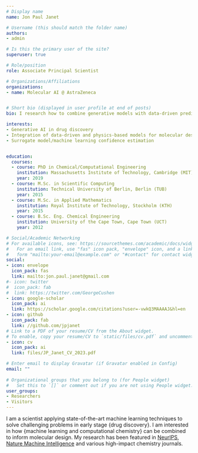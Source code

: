 ```yaml
---
# Display name
name: Jon Paul Janet

# Username (this should match the folder name)
authors:
- admin

# Is this the primary user of the site?
superuser: true

# Role/position
role: Associate Principal Scientist

# Organizations/Affiliations
organizations:
- name: Molecular AI @ AstraZeneca


# Short bio (displayed in user profile at end of posts)
bio: I research how to combine generative models with data-driven predictions and atomistic simulation methods for chemical discovery.

interests:
- Generative AI in drug discovery
- Integration of data-driven and physics-based models for molecular design
- Surrogate model/machine learning confidence estimation 


education:
  courses:
  - course: PhD in Chemical/Computational Engineering
    institution: Massachusetts Institute of Technology, Cambridge (MIT)
    year: 2019
  - course: M.Sc. in Scientific Computing
    institution: Technical University of Berlin, Berlin (TUB)
    year: 2015
  - course: M.Sc. in Applied Mathematics
    institution: Royal Institute of Technology, Stockholm (KTH)
    year: 2015
  - course: B.Sc. Eng. Chemical Engineering
    institution: University of the Cape Town, Cape Town (UCT)
    year: 2012

# Social/Academic Networking
# For available icons, see: https://sourcethemes.com/academic/docs/widgets/#icons
#   For an email link, use "fas" icon pack, "envelope" icon, and a link in the
#   form "mailto:your-email@example.com" or "#contact" for contact widget.
social:
- icon: envelope
  icon_pack: fas
  link: mailto:jon.paul.janet@gmail.com
#- icon: twitter
#  icon_pack: fab
#  link: https://twitter.com/GeorgeCushen
- icon: google-scholar
  icon_pack: ai
  link: https://scholar.google.com/citations?user=-vwkQ3MAAAAJ&hl=en
- icon: github
  icon_pack: fab
  link: //github.com/jpjanet
# Link to a PDF of your resume/CV from the About widget.
# To enable, copy your resume/CV to `static/files/cv.pdf` and uncomment the lines below.  
- icon: cv
  icon_pack: ai
  link: files/JP_Janet_CV_2023.pdf

# Enter email to display Gravatar (if Gravatar enabled in Config)
email: ""
  
# Organizational groups that you belong to (for People widget)
#   Set this to `[]` or comment out if you are not using People widget.  
user_groups:
- Researchers
- Visitors
---
```


I am a scientist applying state-of-the-art machine learning techniques to solve challenging problems in early stage {drug discovery}. I am interested in how {machine learning and computational chemistry} can be combined to inform molecular design. My research has been featured in [NeurIPS](https://nips.cc/Conferences/2022/ScheduleMultitrack?event=64904), [Nature Machine Intelligence](https://www.nature.com/articles/s42256-022-00494-4) and various high-impact chemistry journals.

